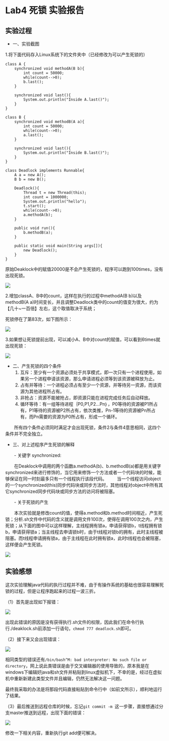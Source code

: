 # Lab4 死锁 实验报告

## 实验过程

- 一、实验截图

1.将下面代码存入Linux系统下的文件夹中（已经修改为可以产生死锁的）

```
class A {
    synchronized void methodA(B b){
        int count = 50000;
        while(count-->0);
        b.last();
    }

    synchronized void last(){
        System.out.println("Inside A.last()");
    }
}

class B {
    synchronized void methodB(A a){
        int count = 50000;
        while(count-->0);
        a.last();
    }

    synchronized void last(){
        System.out.println("Inside B.last()");
    }
}

class Deadlock implements Runnable{
    A a = new A();
    B b = new B();

    Deadlock(){
        Thread t = new Thread(this);
        int count = 1000000;
        System.out.println("hello");
        t.start();
        while(count-->0);
        a.methodA(b);
    }

    public void run(){
        b.methodB(a);
    }

    public static void main(String args[]){
        new Deadlock();
    }
}
```

原始Deaklock中的赋值20000是不会产生死锁的，程序可以跑到100times，没有出现死锁。

![](https://raw.githubusercontent.com/jiaccchen/ES2016_14353136/master/image/4-4.jpg)

2.增加classA、B中的count，这样在执行的过程中methodA(B b)以及methodB(A a)时间变长，并且调整Deadlock类中的count的值变为很大，约为【几十~一百倍】左右，这个取值取决于系统；

死锁停在了第83次，如下图所示：
 
![](https://raw.githubusercontent.com/jiaccchen/ES2016_14353136/master/image/4-3.jpg)

3.如果想让死锁提前出现，可以减小A、B中对count的赋值，可以看到6times就出现死锁：

![](https://raw.githubusercontent.com/jiaccchen/ES2016_14353136/master/image/4-2.jpg)

- 二、产生死锁的四个条件
	1. 互斥：至少有一个资源必须处于共享模式，即一次只有一个进程使用，如果另一个进程申请该资源，那么申请进程必须等到该资源被释放为止。
	2. 占有并等待：一个进程必须占有至少一个资源，并等待另一资源，而该资源为其他进程所占有。
	3. 非抢占：资源不能被抢占，即资源只能在进程完成任务后自动释放。
	4. 循环等待：有一组等待进程｛P0,P1,P2...Pn｝，P0等待的资源被P1所占有，P1等待的资源被P2所占有，依次类推，Pn-1等待的资源被Pn所占有，而Pn需要的资源为P0所占有，形成一个循环。
	
　　所有四个条件必须同时满足才会出现死锁，条件2与条件4意思相同，这四个条件并不完全独立。

- 三、对上述程序产生死锁的解释

　　- 关键字 synchronized:

　　在Deaklock中调用的两个函数a.methodA(b)、b.methodB(a)都是用关键字synchronized来进行修饰的，当它用来修饰一个方法或者一个代码块的时候，能够保证在同一时刻最多只有一个线程执行该段代码。
　　当一个线程访问object的一个synchronized(this)同步代码块或同步方法时，其他线程对object中所有其它synchronized同步代码块或同步方法的访问将被阻塞。
  
　　- 关于死锁的产生
  
　　本次实验就是修改count的值，使得a.method和b.method时间相近，产生死锁；分析.sh文件中代码的含义就是调用文件100次，使得在调用100次之内，产生死锁；从下面的图中可以这样理解，主线程拥有锁a，申请获得锁b，t线程拥有锁b，申请获得锁a；当主线程去申请锁b时，由于t线程对锁b的拥有，此时主线程被阻塞。而t线程申请拥有锁a，由于主线程在此时拥有锁a，此时t线程也会被阻塞，这样便会产生死锁。

  ![](https://raw.githubusercontent.com/jiaccchen/ES2016_14353136/master/image/4-5.jpg)



## 实验感想
这次实验理解java代码的执行过程并不难，由于有操作系统的基础也很容易理解死锁的过程，但是让程序跑起来的过程一波三折。

（1）首先是出现如下报错：

![](https://raw.githubusercontent.com/jiaccchen/ES2016_14353136/master/image/4-0.jpg)

出现此错误的原因是没有获得执行.sh文件的权限，因此我们在命令行执行./deaklock.sh前添加一行语句，```chmod 777 deadlock.sh```即可。

（2）接下来又会出现错误：

![](https://raw.githubusercontent.com/jiaccchen/ES2016_14353136/master/image/4-1.jpg)

相同类型的错误还有```/bin/bash^M: bad interpreter: No such file or directory```，网上说此类错误是由于交叉编辑器的使用导致的，原本我是在windows下编辑好java和sh文件并粘贴到linux虚拟机下，不幸的是，经过在虚拟机中重新新建此类型文件并且编辑，仍然无法解决这一问题。

最终我采取的办法是将那段代码直接粘贴到命令行中（如前文所示），顺利地运行了结果。

（3）最后推送到远程仓库的时候，忘记```git commit -m ```这一步骤，直接想通过分支master推送到远程，出现下面的错误：

![](https://raw.githubusercontent.com/jiaccchen/ES2016_14353136/master/image/4-6.jpg)

修改一下相关内容，重新执行git add便可解决。